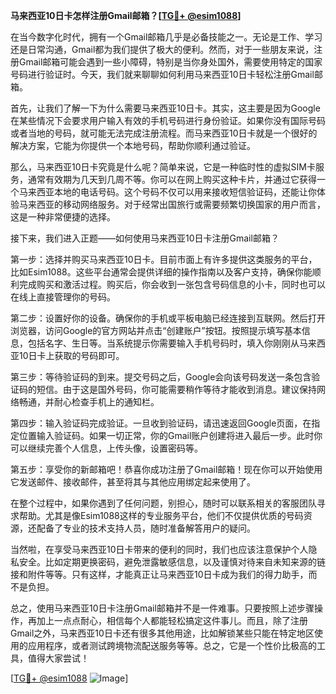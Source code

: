 **马来西亚10日卡怎样注册Gmail邮箱？[[TG💪+ @esim1088](https://t.me/s/esim1088)]**

在当今数字化时代，拥有一个Gmail邮箱几乎是必备技能之一。无论是工作、学习还是日常沟通，Gmail都为我们提供了极大的便利。然而，对于一些朋友来说，注册Gmail邮箱可能会遇到一些小障碍，特别是当你身处国外，需要使用特定的国家号码进行验证时。今天，我们就来聊聊如何利用马来西亚10日卡轻松注册Gmail邮箱。

首先，让我们了解一下为什么需要马来西亚10日卡。其实，这主要是因为Google在某些情况下会要求用户输入有效的手机号码进行身份验证。如果你没有国际号码或者当地的号码，就可能无法完成注册流程。而马来西亚10日卡就是一个很好的解决方案，它能为你提供一个本地号码，帮助你顺利通过验证。

那么，马来西亚10日卡究竟是什么呢？简单来说，它是一种临时性的虚拟SIM卡服务，通常有效期为几天到几周不等。你可以在网上购买这种卡片，并通过它获得一个马来西亚本地的电话号码。这个号码不仅可以用来接收短信验证码，还能让你体验马来西亚的移动网络服务。对于经常出国旅行或需要频繁切换国家的用户而言，这是一种非常便捷的选择。

接下来，我们进入正题——如何使用马来西亚10日卡注册Gmail邮箱？

第一步：选择并购买马来西亚10日卡。目前市面上有许多提供这类服务的平台，比如Esim1088。这些平台通常会提供详细的操作指南以及客户支持，确保你能顺利完成购买和激活过程。购买后，你会收到一张包含号码信息的小卡，同时也可以在线上直接管理你的号码。

第二步：设置好你的设备。确保你的手机或平板电脑已经连接到互联网。然后打开浏览器，访问Google的官方网站并点击“创建账户”按钮。按照提示填写基本信息，包括名字、生日等。当系统提示你需要输入手机号码时，填入你刚刚从马来西亚10日卡上获取的号码即可。

第三步：等待验证码的到来。提交号码之后，Google会向该号码发送一条包含验证码的短信。由于这是国外号码，你可能需要稍作等待才能收到消息。建议保持网络畅通，并耐心检查手机上的通知栏。

第四步：输入验证码完成验证。一旦收到验证码，请迅速返回Google页面，在指定位置输入验证码。如果一切正常，你的Gmail账户创建将进入最后一步。此时你可以继续完善个人信息，上传头像，设置密码等。

第五步：享受你的新邮箱吧！恭喜你成功注册了Gmail邮箱！现在你可以开始使用它发送邮件、接收邮件，甚至将其与其他应用绑定起来使用了。

在整个过程中，如果你遇到了任何问题，别担心，随时可以联系相关的客服团队寻求帮助。尤其是像Esim1088这样的专业服务平台，他们不仅提供优质的号码资源，还配备了专业的技术支持人员，随时准备解答用户的疑问。

当然啦，在享受马来西亚10日卡带来的便利的同时，我们也应该注意保护个人隐私安全。比如定期更换密码，避免泄露敏感信息，以及谨慎对待来自未知来源的链接和附件等等。只有这样，才能真正让马来西亚10日卡成为我们的得力助手，而不是负担。

总之，使用马来西亚10日卡注册Gmail邮箱并不是一件难事。只要按照上述步骤操作，再加上一点点耐心，相信每个人都能轻松搞定这件事儿。而且，除了注册Gmail之外，马来西亚10日卡还有很多其他用途，比如解锁某些只能在特定地区使用的应用程序，或者测试跨境物流配送服务等等。总之，它是一个性价比极高的工具，值得大家尝试！

[[TG💪+ @esim1088](https://t.me/s/esim1088) ![Image](https://i.postimg.cc/4NQfJmqS/Snipaste-2025-05-13-00-14-12.png)]